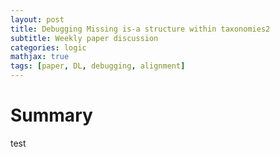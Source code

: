 ```yaml
---
layout: post
title: Debugging Missing is-a structure within taxonomies2
subtitle: Weekly paper discussion
categories: logic
mathjax: true
tags: [paper, DL, debugging, alignment]
---
```


# Summary


test
